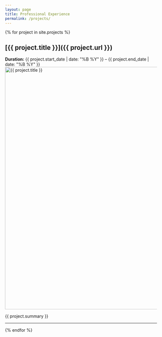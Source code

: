 ```yaml
---
layout: page
title: Professional Experience
permalink: /projects/
---
```


{% for project in site.projects %}

## [{{ project.title }}]({{ project.url }})
**Duration:** {{ project.start_date | date: "%B %Y" }} – {{ project.end_date | date: "%B %Y" }}
<br>
<img src="{{ project.image }}" alt="{{ project.title }}" width="800">
<br>

{{ project.summary }}

---
{% endfor %}
